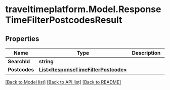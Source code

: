 
# traveltimeplatform.Model.ResponseTimeFilterPostcodesResult

## Properties

Name | Type | Description | Notes
------------ | ------------- | ------------- | -------------
**SearchId** | **string** |  | 
**Postcodes** | [**List&lt;ResponseTimeFilterPostcode&gt;**](ResponseTimeFilterPostcode.md) |  | 

[[Back to Model list]](../README.md#documentation-for-models)
[[Back to API list]](../README.md#documentation-for-api-endpoints)
[[Back to README]](../README.md)


